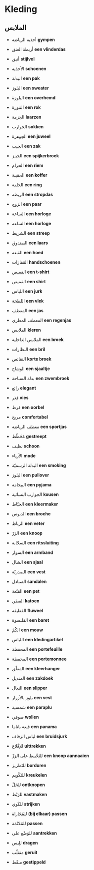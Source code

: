 <!-- header -->
<!-- endHeader -->

# Kleding

## الملابس

- أحذية الرياضة
**gympen**

- أربطة العنق
**een vlinderdas**

- أنيق
**stijlvol**

- الأحذية
**schoenen**

- البدلة
**een pak**

- البلوز
**een sweater**

- البلوزة
**een overhemd**

- التنورة
**een rok**

- الجزمة
**laarzen**

- الجوارب
**sokken**

- الجوهرة
**een juweel**

- الجيب
**een zak**

- الجينز
**een spijkerbroek**

- الحزام
**een riem**

- الحقيبة
**een koffer**

- الحلقة
**een ring**

- الربطة
**een stropdas**

- الزوج
**een paar**

- الساعة
**een horloge**

- الساعة
**een horloge**

- الشريط
**een streep**

- الصندوق
**een laars**

- القبعة
**een hoed**

- القفازات
**handschoenen**

- القميص
**een t-shirt**

- القميص
**een shirt**

- اللباس
**een jurk**

- اللطخة
**een vlek**

- المعطف
**een jas**

- المعطف المطري
**een regenjas**

- الملابس
**kleren**

- الملابس الداخلية
**een broek**

- النظارات
**een bril**

- النقائص
**korte broek**

- الوشاح
**een sjaaltje**

- بدلة السباحة
**een zwembroek**

- رائع
**elegant**

- قذر
**vies**

- قرط
**een oorbel**

- مريح
**comfortabel**

- معطف الرياضة
**een sportjas**

- مُخَطّط
**gestreept**

- نظيف
**schoon**

- الأزياء
**mode**

- البدلة الرسميّة
**een smoking**

- البلوز
**een pullover**

- البيجامة
**een pyjama**

- الجوارب النسائية
**kousen**

- الخيّاط
**een kleermaker**

- الدبوس
**een broche**

- الرباط
**een veter**

- الزرّ
**een knoop**

- السحّابة
**een ritssluiting**

- السوار
**een armband**

- الشال
**een sjaal**

- الصدريّة
**een vest**

- الصنادل
**sandalen**

- القبّعة
**een pet**

- القطن
**katoen**

- القطيفة
**fluweel**

- القلنسوة
**een baret**

- الكُمّ
**een mouw**

- اللباسِ
**een kledingartikel**

- المحفظة
**een portefeuille**

- المحفظة
**een portemonnee**

- المعلّق
**een kleerhanger**

- المنديل
**een zakdoek**

- النعال
**een slipper**

- بلوز بالأزرار
**een vest**

- شمسية
**een paraplu**

- صوفي
**wollen**

- قبعة باناما
**een panama**

- لباس الزفاف
**een bruidsjurk**

- للإقْلاع
**uittrekken**

- للتَخْييط على الزرِّ
**een knoop aannaaien**

- للتَطريز
**borduren**

- للتَكْويم
**kreukelen**

- للحَلّ
**ontknopen**

- للرَبْط
**vastmaken**

- للكَوي
**strijken**

- للمُجَاراة
**(bij elkaar) passen**

- للمُلائَمَة
**passen**

- للوَضْع على
**aantrekken**

- للِبس
**dragen**

- متقلّب
**geruit**

- منقّط
**gestippeld**

